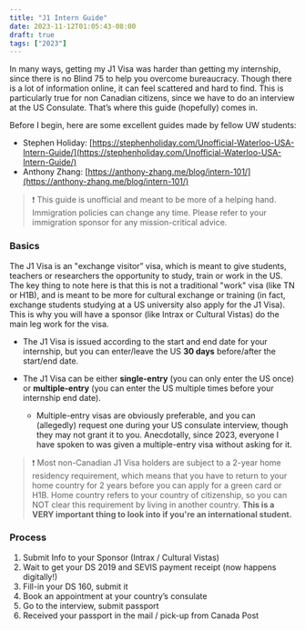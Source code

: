 ```yaml
---
title: "J1 Intern Guide"
date: 2023-11-12T01:05:43-08:00
draft: true
tags: ["2023"]
---
```


In many ways, getting my J1 Visa was harder than getting my internship, since there is no Blind 75 to help you overcome bureaucracy. Though there is a lot of information online, it can feel scattered and hard to find. This is particularly true for non Canadian citizens, since we have to do an interview at the US Consulate. That’s where this guide (hopefully) comes in.

Before I begin, here are some excellent guides made by fellow UW students:
- Stephen Holiday: [https://stephenholiday.com/Unofficial-Waterloo-USA-Intern-Guide/](https://stephenholiday.com/Unofficial-Waterloo-USA-Intern-Guide/)
- Anthony Zhang: [https://anthony-zhang.me/blog/intern-101/](https://anthony-zhang.me/blog/intern-101/)


> ❗ This guide is unofficial and meant to be more of a helping hand. Immigration policies can change any time. Please refer to your immigration sponsor for any mission-critical advice.

### Basics

The J1 Visa is an "exchange visitor” visa, which is meant to give students, teachers or researchers the opportunity to study, train or work in the US. The key thing to note here is that this is not a traditional "work" visa (like TN or H1B), and is meant to be more for cultural exchange or training (in fact, exchange students studying at a US university also apply for the J1 Visa). This is why you will have a sponsor (like Intrax or Cultural Vistas) do the main leg work for the visa.

- The J1 Visa is issued according to the start and end date for your internship, but you can enter/leave the US **30 days** before/after the start/end date.

- The J1 Visa can be either **single-entry** (you can only enter the US once) or **multiple-entry** (you can enter the US multiple times before your internship end date). 
    - Multiple-entry visas are obviously preferable, and you can (allegedly) request one during your US consulate interview, though they may not grant it to you. Anecdotally, since 2023, everyone I have spoken to was given a multiple-entry visa without asking for it.

> ❗ Most non-Canadian J1 Visa holders are subject to a 2-year home residency requirement, which means that you have to return to your home country for 2 years before you can apply for a green card or H1B. Home country refers to your country of citizenship, so you can NOT clear this requirement by living in another country. **This is a VERY important thing to look into if you're an international student.**


### Process

1. Submit Info to your Sponsor (Intrax / Cultural Vistas)
2. Wait to get your DS 2019 and SEVIS payment receipt (now happens digitally!)
3. Fill-in your DS 160, submit it
4. Book an appointment at your country’s consulate
5. Go to the interview, submit passport
6. Received your passport in the mail / pick-up from Canada Post

###
